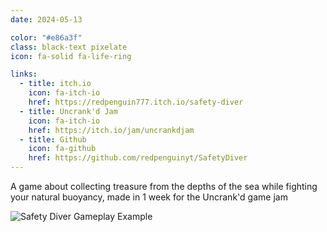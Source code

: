 ```yaml
---
date: 2024-05-13

color: "#e86a3f"
class: black-text pixelate
icon: fa-solid fa-life-ring

links:
  - title: itch.io
    icon: fa-itch-io
    href: https://redpenguin777.itch.io/safety-diver
  - title: Uncrank'd Jam
    icon: fa-itch-io
    href: https://itch.io/jam/uncrankdjam
  - title: Github
    icon: fa-github
    href: https://github.com/redpenguinyt/SafetyDiver
---
```


A game about collecting treasure from the depths of the sea while fighting your natural buoyancy, made in 1 week for the Uncrank'd game jam

![Safety Diver Gameplay Example](https://img.itch.zone/aW1hZ2UvMjY4NjEwMi8xNjA5MTE2NC5naWY=/794x1000/AEUWmy.gif)